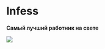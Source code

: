 # Infess

**Самый лучший работник на свете**

<image src="https://masterpiecer-images.s3.yandex.net/5fd531dca6427c7:upscaled">